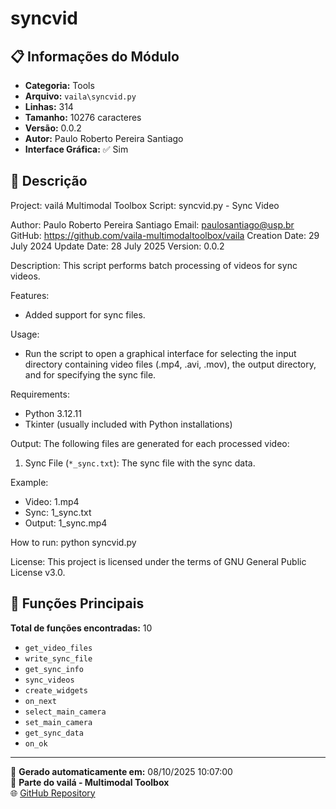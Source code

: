 # syncvid

## 📋 Informações do Módulo

- **Categoria:** Tools
- **Arquivo:** `vaila\syncvid.py`
- **Linhas:** 314
- **Tamanho:** 10276 caracteres
- **Versão:** 0.0.2
- **Autor:** Paulo Roberto Pereira Santiago
- **Interface Gráfica:** ✅ Sim

## 📖 Descrição


Project: vailá Multimodal Toolbox
Script: syncvid.py - Sync Video

Author: Paulo Roberto Pereira Santiago
Email: paulosantiago@usp.br
GitHub: https://github.com/vaila-multimodaltoolbox/vaila
Creation Date: 29 July 2024
Update Date: 28 July 2025
Version: 0.0.2

Description:
This script performs batch processing of videos for sync videos.


Features:
- Added support for sync files.

Usage:
- Run the script to open a graphical interface for selecting the input directory
  containing video files (.mp4, .avi, .mov), the output directory, and for
  specifying the sync file.

Requirements:
- Python 3.12.11
- Tkinter (usually included with Python installations)

Output:
The following files are generated for each processed video:
1. Sync File (`*_sync.txt`):
   The sync file with the sync data.

Example:
- Video: 1.mp4
- Sync: 1_sync.txt
- Output: 1_sync.mp4

How to run:
python syncvid.py

License:
    This project is licensed under the terms of GNU General Public License v3.0.


## 🔧 Funções Principais

**Total de funções encontradas:** 10

- `get_video_files`
- `write_sync_file`
- `get_sync_info`
- `sync_videos`
- `create_widgets`
- `on_next`
- `select_main_camera`
- `set_main_camera`
- `get_sync_data`
- `on_ok`




---

📅 **Gerado automaticamente em:** 08/10/2025 10:07:00  
🔗 **Parte do vailá - Multimodal Toolbox**  
🌐 [GitHub Repository](https://github.com/vaila-multimodaltoolbox/vaila)
